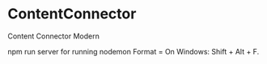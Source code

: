 # ContentConnector
Content Connector Modern

npm run server for running nodemon
Format = On Windows: Shift + Alt + F.